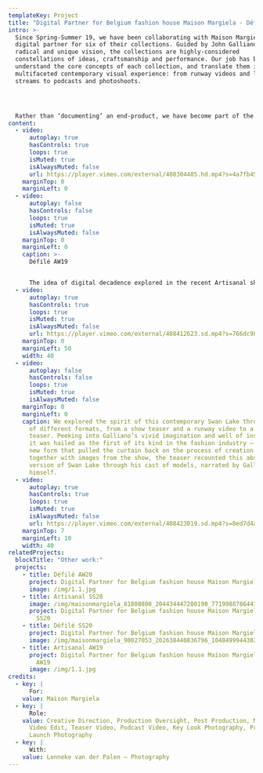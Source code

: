```yaml
---
templateKey: Project
title: "Digital Partner for Belgium fashion house Maison Margiela - Défilé AW19 "
intro: >-
  Since Spring-Summer 19, we have been collaborating with Maison Margiela as a
  digital partner for six of their collections. Guided by John Galliano’s
  radical and unique vision, the collections are highly-considered
  constellations of ideas, craftsmanship and performance. Our job has been to
  understand the core concepts of each collection, and translate them into a
  multifaceted contemporary visual experience: from runway videos and live show
  streams to podcasts and photoshoots.




  Rather than ‘documenting’ an end-product, we have become part of the making-process itself. Drawing on the maison’s craft-based approach, we have come up with tailor-made formats and visual communication strategies that respond to the specific themes and language of each season. Building new forms that work alongside Galliano’s avant-garde thought-process, the digital universes we have created are an extension of the collection, rather than a documentation of it.
content:
  - video:
      autoplay: true
      hasControls: true
      loops: true
      isMuted: true
      isAlwaysMuted: false
      url: https://player.vimeo.com/external/408304485.hd.mp4?s=4a7fb45f78af347c8af475f8a923ed046ae29afc&profile_id=175
    marginTop: 0
    marginLeft: 0
  - video:
      autoplay: false
      hasControls: false
      loops: true
      isMuted: true
      isAlwaysMuted: false
    marginTop: 0
    marginLeft: 0
    caption: >-
      Défilé AW19 


      The idea of digital decadence explored in the recent Artisanal show was filtered down for this ready-to-wear collection, with garments stripped back down into a more purified and minimal form. Inspired by retelling the classic story of Swan Lake to the dramatic overtones of Tchaikovsky’s music, Galliano’s research swings this time towards the idea of ‘Transformation’.
  - video:
      autoplay: true
      hasControls: true
      loops: true
      isMuted: true
      isAlwaysMuted: false
      url: https://player.vimeo.com/external/408412623.sd.mp4?s=766dc988d85c31e0480a2704227c80e325a2027d&profile_id=165
    marginTop: 0
    marginLeft: 50
    width: 40
  - video:
      autoplay: false
      hasControls: false
      loops: true
      isMuted: true
      isAlwaysMuted: false
    marginTop: 0
    marginLeft: 0
    caption: We explored the spirit of this contemporary Swan Lake through a variety
      of different formats, from a show teaser and a runway video to a podcast
      teaser. Peeking into Galliano’s vivid imagination and well of inspiration,
      it was hailed as the first of its kind in the fashion industry – a bold
      new form that pulled the curtain back on the process of creation. Cut
      together with images from the show, the teaser recounted this abstracted
      version of Swan Lake through his cast of models, narrated by Galliano
      himself.
  - video:
      autoplay: true
      hasControls: true
      loops: true
      isMuted: true
      isAlwaysMuted: false
      url: https://player.vimeo.com/external/408423019.sd.mp4?s=8ed7d4acb861571218d2bfcd01a27f2af277b222&profile_id=165
    marginTop: 7
    marginLeft: 10
    width: 40
relatedProjects:
  blockTitle: "Other work:"
  projects:
    - title: Défilé AW20
      project: Digital Partner for Belgium fashion house Maison Margiela
      image: /img/1.1.jpg
    - title: Artisanal SS20
      image: /img/maisonmargiela_81808808_204434447280190_7719988786441022934_n.jpg
      project: Digital Partner for Belgium fashion house Maison Margiela – Artisanal
        SS20
    - title: Défilé SS20
      project: Digital Partner for Belgium fashion house Maison Margiela – Défilé SS20
      image: /img/maisonmargiela_90027053_202638440836796_1048499944382231102_n.jpg
    - title: Artisanal AW19
      project: Digital Partner for Belgium fashion house Maison Margiela – Artisanal
        AW19
      image: /img/1.1.jpg
credits:
  - key: |
      For:
    value: Maison Margiela
  - key: |
      Role:
    value: Creative Direction, Production Oversight, Post Production, Main Show
      Video Edit, Teaser Video, Podcast Video, Key Look Photography, Product
      Launch Photography
  - key: |
      With:
    value: Lonneke van der Palen – Photography
---
```

